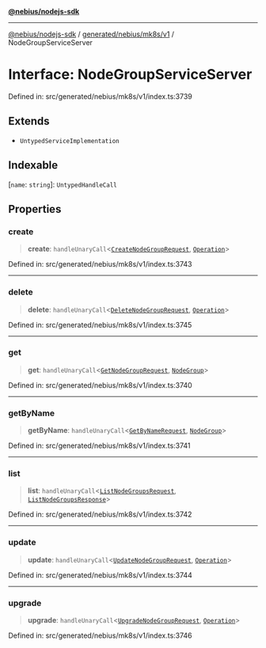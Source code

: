 [**@nebius/nodejs-sdk**](../../../../../README.md)

---

[@nebius/nodejs-sdk](../../../../../README.md) / [generated/nebius/mk8s/v1](../README.md) / NodeGroupServiceServer

# Interface: NodeGroupServiceServer

Defined in: src/generated/nebius/mk8s/v1/index.ts:3739

## Extends

- `UntypedServiceImplementation`

## Indexable

\[`name`: `string`\]: `UntypedHandleCall`

## Properties

### create

> **create**: `handleUnaryCall`\<[`CreateNodeGroupRequest`](CreateNodeGroupRequest.md), [`Operation`](../../../common/v1/interfaces/Operation.md)\>

Defined in: src/generated/nebius/mk8s/v1/index.ts:3743

---

### delete

> **delete**: `handleUnaryCall`\<[`DeleteNodeGroupRequest`](DeleteNodeGroupRequest.md), [`Operation`](../../../common/v1/interfaces/Operation.md)\>

Defined in: src/generated/nebius/mk8s/v1/index.ts:3745

---

### get

> **get**: `handleUnaryCall`\<[`GetNodeGroupRequest`](GetNodeGroupRequest.md), [`NodeGroup`](NodeGroup.md)\>

Defined in: src/generated/nebius/mk8s/v1/index.ts:3740

---

### getByName

> **getByName**: `handleUnaryCall`\<[`GetByNameRequest`](../../../common/v1/interfaces/GetByNameRequest.md), [`NodeGroup`](NodeGroup.md)\>

Defined in: src/generated/nebius/mk8s/v1/index.ts:3741

---

### list

> **list**: `handleUnaryCall`\<[`ListNodeGroupsRequest`](ListNodeGroupsRequest.md), [`ListNodeGroupsResponse`](ListNodeGroupsResponse.md)\>

Defined in: src/generated/nebius/mk8s/v1/index.ts:3742

---

### update

> **update**: `handleUnaryCall`\<[`UpdateNodeGroupRequest`](UpdateNodeGroupRequest.md), [`Operation`](../../../common/v1/interfaces/Operation.md)\>

Defined in: src/generated/nebius/mk8s/v1/index.ts:3744

---

### upgrade

> **upgrade**: `handleUnaryCall`\<[`UpgradeNodeGroupRequest`](UpgradeNodeGroupRequest.md), [`Operation`](../../../common/v1/interfaces/Operation.md)\>

Defined in: src/generated/nebius/mk8s/v1/index.ts:3746

